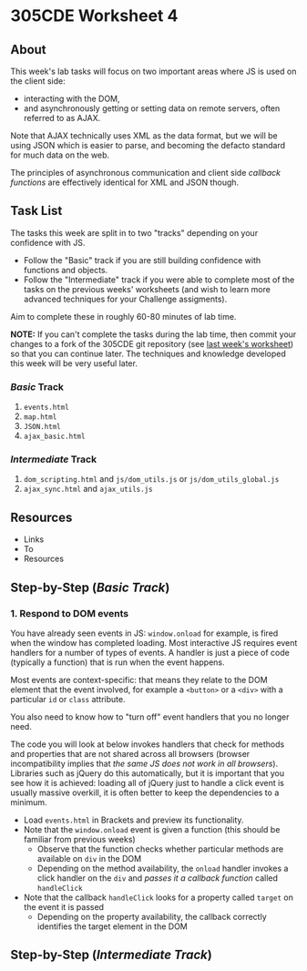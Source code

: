 # 305CDE Worksheet 4

## About

This week's lab tasks will focus on two important areas where JS is used on the client side:

* interacting with the DOM,
* and asynchronously getting or setting data on remote servers, often referred to as AJAX.

Note that AJAX technically uses XML as the data format, but we will be using JSON which is easier to parse, and becoming the defacto standard for much data on the web.

The principles of asynchronous communication and client side _callback functions_ are effectively identical for XML and JSON though.

## Task List

The tasks this week are split in to two "tracks" depending on your confidence with JS.

* Follow the "Basic" track if you are still building confidence with functions and objects.
* Follow the "Intermediate" track if you were able to complete most of the tasks on the previous weeks' worksheets (and wish to learn more advanced techniques for your Challenge assigments).

Aim to complete these in roughly 60-80 minutes of lab time.

**NOTE:** If you can't complete the tasks during the lab time, then commit your changes to a fork of the 305CDE git repository (see [last week's worksheet](https://gitlab.com/c0lin/305cde/blob/master/labs/week3/worksheet3.md)) so that you can continue later. The techniques and knowledge developed this week will be very useful later. 

### _Basic_ Track

1. `events.html`
2. `map.html`
3. `JSON.html`
4. `ajax_basic.html`

### _Intermediate_ Track

1. `dom_scripting.html` and `js/dom_utils.js` or `js/dom_utils_global.js`
2. `ajax_sync.html` and `ajax_utils.js`

## Resources

* Links
* To
* Resources

## Step-by-Step (_Basic Track_)

### 1. Respond to DOM events

You have already seen events in JS: `window.onload` for example, is fired when the window has completed loading. Most interactive JS requires event handlers for a number of types of events. A handler is just a piece of code (typically a function) that is run when the event happens.

Most events are context-specific: that means they relate to the DOM element that the event involved, for example a `<button>` or a `<div>` with a particular `id` or `class` attribute.

You also need to know how to "turn off" event handlers that you no longer need.

The code you will look at below invokes handlers that check for methods and properties that are not shared across all browsers (browser incompatibility implies that _the same JS does not work in all browsers_). Libraries such as jQuery do this automatically, but it is important that you see how it is achieved: loading all of jQuery just to handle a click event is usually massive overkill, it is often better to keep the dependencies to a minimum.

* Load `events.html` in Brackets and preview its functionality.
* Note that the `window.onload` event is given a function (this should be familiar from previous weeks)
	* Observe that the function checks whether particular methods are available on `div` in the DOM
	* Depending on the method availability, the `onload` handler invokes a click handler on the `div` and _passes it a callback function_ called `handleClick`
* Note that the callback `handleClick` looks for a property called `target` on the event it is passed
	* Depending on the property availability, the callback correctly identifies the target element in the DOM 

## Step-by-Step (_Intermediate Track_)
